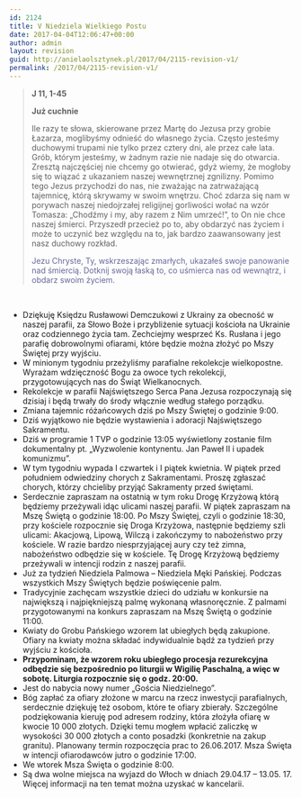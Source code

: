 ```yaml
---
id: 2124
title: V Niedziela Wielkiego Postu
date: 2017-04-04T12:06:47+00:00
author: admin
layout: revision
guid: http://anielaolsztynek.pl/2017/04/2115-revision-v1/
permalink: /2017/04/2115-revision-v1/
---
```

> **J 11, 1-45**
> 
> **Już cuchnie**
> 
> Ile razy te słowa, skierowane przez Martę do Jezusa przy grobie Łazarza, moglibyśmy odnieść do własnego życia. Często jesteśmy duchowymi trupami nie tylko przez cztery dni, ale przez całe lata. Grób, którym jesteśmy, w żadnym razie nie nadaje się do otwarcia. Zresztą najczęściej nie chcemy go otwierać, gdyż wiemy, że mogłoby się to wiązać z ukazaniem naszej wewnętrznej zgnilizny. Pomimo tego Jezus przychodzi do nas, nie zważając na zatrważającą tajemnicę, którą skrywamy w swoim wnętrzu. Choć zdarza się nam w porywach naszej niedojrzałej religijnej gorliwości wołać na wzór Tomasza: &#8222;Chodźmy i my, aby razem z Nim umrzeć!&#8221;, to On nie chce naszej śmierci. Przyszedł przecież po to, aby obdarzyć nas życiem i może to uczynić bez względu na to, jak bardzo zaawansowany jest nasz duchowy rozkład.
> 
> <span style="color: #666699;">Jezu Chryste, Ty, wskrzeszając zmarłych, ukazałeś swoje panowanie nad śmiercią. Dotknij swoją łaską to, co uśmierca nas od wewnątrz, i obdarz swoim życiem.</span>

&nbsp;

  * Dziękuję Księdzu Rusławowi Demczukowi z Ukrainy za obecność w naszej parafii, za Słowo Boże i przybliżenie sytuacji kościoła na Ukrainie oraz codziennego życia tam. Zechciejmy wesprzeć Ks. Rusłana i jego parafię dobrowolnymi ofiarami, które będzie można złożyć po Mszy Świętej przy wyjściu.
  * W minionym tygodniu przeżyliśmy parafialne rekolekcje wielkopostne. Wyrażam wdzięczność Bogu za owoce tych rekolekcji, przygotowujących nas do Świąt Wielkanocnych.
  * Rekolekcje w parafii Najświętszego Serca Pana Jezusa rozpoczynają się dzisiaj i będą trwały do środy włącznie według stałego porządku.
  * Zmiana tajemnic różańcowych dziś po Mszy Świętej o godzinie 9:00.
  * Dziś wyjątkowo nie będzie wystawienia i adoracji Najświętszego Sakramentu.
  * Dziś w programie 1 TVP o godzinie 13:05 wyświetlony zostanie film dokumentalny pt. &#8222;Wyzwolenie kontynentu. Jan Paweł II i upadek komunizmu&#8221;.
  * W tym tygodniu wypada I czwartek i I piątek kwietnia. W piątek przed południem odwiedziny chorych z Sakramentami. Proszę zgłaszać chorych, którzy chcieliby przyjąć Sakramenty przed świętami.
  * Serdecznie zapraszam na ostatnią w tym roku Drogę Krzyżową którą będziemy przeżywali idąc ulicami naszej parafii. W piątek zapraszam na Mszę Świętą o godzinie 18:00. Po Mszy Świętej, czyli o godzinie 18:30, przy kościele rozpocznie się Droga Krzyżowa, następnie będziemy szli ulicami: Akacjową, Lipową, Wilczą i zakończymy to nabożeństwo przy kościele. W razie bardzo niesprzyjającej aury czy też zimna, nabożeństwo odbędzie się w kościele. Tę Drogę Krzyżową będziemy przeżywali w intencji rodzin z naszej parafii.
  * Już za tydzień Niedziela Palmowa – Niedziela Męki Pańskiej. Podczas wszystkich Mszy Świętych będzie poświęcenie palm.
  * Tradycyjnie zachęcam wszystkie dzieci do udziału w konkursie na największą i najpiękniejszą palmę wykonaną własnoręcznie. Z palmami przygotowanymi na konkurs zapraszam na Mszę Świętą o godzinie 11:00.
  * Kwiaty do Grobu Pańskiego wzorem lat ubiegłych będą zakupione. Ofiary na kwiaty można składać indywidualnie bądź za tydzień przy wyjściu z kościoła.
  * **Przypominam, że wzorem roku ubiegłego procesja rezurekcyjna odbędzie się bezpośrednio po liturgii w Wigilię Paschalną, a więc w sobotę. Liturgia rozpocznie się o godz. 20:00.**
  * Jest do nabycia nowy numer &#8222;Gościa Niedzielnego&#8221;.
  * Bóg zapłać za ofiary złożone w marcu na rzecz inwestycji parafialnych, serdecznie dziękuję też osobom, które te ofiary zbierały. Szczególne podziękowania kieruję pod adresem rodziny, która złożyła ofiarę w kwocie 10 000 złotych. Dzięki temu mogłem wpłacić zaliczkę w wysokości 30 000 złotych a conto posadzki (konkretnie na zakup granitu). Planowany termin rozpoczęcia prac to 26.06.2017. Msza Święta w intencji ofiarodawców jutro o godzinie 17:00.
  * We wtorek Msza Święta o godzinie 8:00.
  * Są dwa wolne miejsca na wyjazd do Włoch w dniach 29.04.17 &#8211; 13.05. 17. Więcej informacji na ten temat można uzyskać w kancelarii.